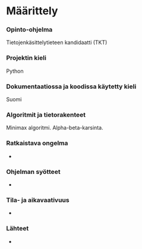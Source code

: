 # Määrittely

### Opinto-ohjelma
Tietojenkäsittelytieteen kandidaatti (TKT)

### Projektin kieli
Python

### Dokumentaatiossa ja koodissa käytetty kieli
Suomi

### Algoritmit ja tietorakenteet
Minimax algoritmi. Alpha-beta-karsinta.

### Ratkaistava ongelma
-

### Ohjelman syötteet
-

### Tila- ja aikavaativuus
-

### Lähteet
-
